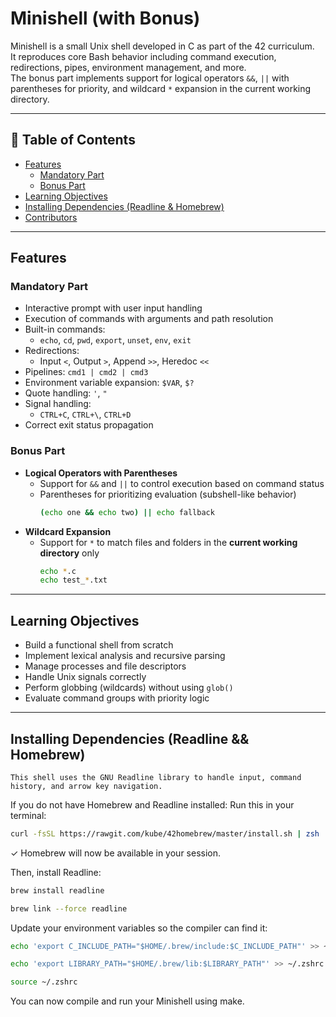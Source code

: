 # Minishell (with Bonus)

Minishell is a small Unix shell developed in C as part of the 42 curriculum.  
It reproduces core Bash behavior including command execution, redirections, pipes, environment management, and more.  
The bonus part implements support for logical operators `&&`, `||` with parentheses for priority, and wildcard `*` expansion in the current working directory.

---

## 📑 Table of Contents

- [Features](#features)
  - [Mandatory Part](#mandatory-part)
  - [Bonus Part](#bonus-part)
- [Learning Objectives](#learning-objectives)
- [Installing Dependencies (Readline & Homebrew)](#installing-dependencies-readline--homebrew)
- [Contributors](#contributors)

---

## Features

### Mandatory Part
- Interactive prompt with user input handling
- Execution of commands with arguments and path resolution
- Built-in commands:
  - `echo`, `cd`, `pwd`, `export`, `unset`, `env`, `exit`
- Redirections:
  - Input `<`, Output `>`, Append `>>`, Heredoc `<<`
- Pipelines: `cmd1 | cmd2 | cmd3`
- Environment variable expansion: `$VAR`, `$?`
- Quote handling: `'`, `"`
- Signal handling:
  - `CTRL+C`, `CTRL+\`, `CTRL+D`
- Correct exit status propagation

### Bonus Part
- **Logical Operators with Parentheses**
  - Support for `&&` and `||` to control execution based on command status
  - Parentheses for prioritizing evaluation (subshell-like behavior)
    ```bash
    (echo one && echo two) || echo fallback
    ```
- **Wildcard Expansion**
  - Support for `*` to match files and folders in the **current working directory** only
    ```bash
    echo *.c
    echo test_*.txt
    ```

---

## Learning Objectives

- Build a functional shell from scratch
- Implement lexical analysis and recursive parsing
- Manage processes and file descriptors
- Handle Unix signals correctly
- Perform globbing (wildcards) without using `glob()`
- Evaluate command groups with priority logic

---

## Installing Dependencies (Readline && Homebrew)

```This shell uses the GNU Readline library to handle input, command history, and arrow key navigation.```

If you do not have Homebrew and Readline installed:
Run this in your terminal:

```bash
curl -fsSL https://rawgit.com/kube/42homebrew/master/install.sh | zsh
```

✓ Homebrew will now be available in your session.

Then, install Readline:

```bash
brew install readline
```
```bash
brew link --force readline
```

Update your environment variables so the compiler can find it:

```bash
echo 'export C_INCLUDE_PATH="$HOME/.brew/include:$C_INCLUDE_PATH"' >> ~/.zshrc
```
```bash
echo 'export LIBRARY_PATH="$HOME/.brew/lib:$LIBRARY_PATH"' >> ~/.zshrc
```
```bash
source ~/.zshrc
```

You can now compile and run your Minishell using make.
